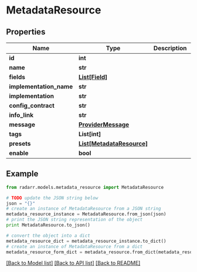 # MetadataResource


## Properties

Name | Type | Description | Notes
------------ | ------------- | ------------- | -------------
**id** | **int** |  | [optional] 
**name** | **str** |  | [optional] 
**fields** | [**List[Field]**](Field.md) |  | [optional] 
**implementation_name** | **str** |  | [optional] 
**implementation** | **str** |  | [optional] 
**config_contract** | **str** |  | [optional] 
**info_link** | **str** |  | [optional] 
**message** | [**ProviderMessage**](ProviderMessage.md) |  | [optional] 
**tags** | **List[int]** |  | [optional] 
**presets** | [**List[MetadataResource]**](MetadataResource.md) |  | [optional] 
**enable** | **bool** |  | [optional] 

## Example

```python
from radarr.models.metadata_resource import MetadataResource

# TODO update the JSON string below
json = "{}"
# create an instance of MetadataResource from a JSON string
metadata_resource_instance = MetadataResource.from_json(json)
# print the JSON string representation of the object
print MetadataResource.to_json()

# convert the object into a dict
metadata_resource_dict = metadata_resource_instance.to_dict()
# create an instance of MetadataResource from a dict
metadata_resource_form_dict = metadata_resource.from_dict(metadata_resource_dict)
```
[[Back to Model list]](../README.md#documentation-for-models) [[Back to API list]](../README.md#documentation-for-api-endpoints) [[Back to README]](../README.md)


